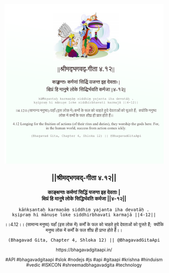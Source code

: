 <img src="../../asset/BG_4_12.png"/>
<center><h2>||श्रीमद्‍भगवद्‍-गीता ४.१२||</h2>
<h3>काङ्क्षन्तः कर्मणां सिद्धिं यजन्त इह देवताः |<br/>क्षिप्रं हि मानुषे लोके सिद्धिर्भवति कर्मजा ||४-१२||</h3>
<pre>kāṅkṣantaḥ karmaṇāṃ siddhiṃ yajanta iha devatāḥ .<br/>kṣipraṃ hi mānuṣe loke siddhirbhavati karmajā ||4-12||</pre>
<p>।।4.12।। (सामान्य मनुष्य) यहाँ (इस लोक में) कर्मों के फल को चाहते हुये देवताओं को पूजते हैं;  क्योंकि मनुष्य लोक में कर्मों के फल शीघ्र ही प्राप्त होते हैं।।</p>
<pre>(Bhagavad Gita, Chapter 4, Shloka 12) || @BhagavadGitaApi</pre><p>https://bhagavadgitaapi.in/</p><p>#API #bhagavadgitaapi #slok #nodejs #js #api #gitaapi #krishna #hinduism #vedic #ISKCON #shreemadbhagavadgita #technology</p></center>
